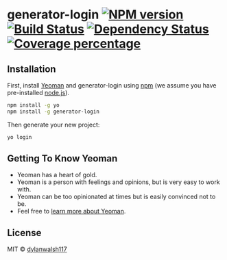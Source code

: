 # generator-login [![NPM version][npm-image]][npm-url] [![Build Status][travis-image]][travis-url] [![Dependency Status][daviddm-image]][daviddm-url] [![Coverage percentage][coveralls-image]][coveralls-url]
> 

## Installation

First, install [Yeoman](http://yeoman.io) and generator-login using [npm](https://www.npmjs.com/) (we assume you have pre-installed [node.js](https://nodejs.org/)).

```bash
npm install -g yo
npm install -g generator-login
```

Then generate your new project:

```bash
yo login
```

## Getting To Know Yeoman

 * Yeoman has a heart of gold.
 * Yeoman is a person with feelings and opinions, but is very easy to work with.
 * Yeoman can be too opinionated at times but is easily convinced not to be.
 * Feel free to [learn more about Yeoman](http://yeoman.io/).

## License

MIT © [dylanwalsh117]()


[npm-image]: https://badge.fury.io/js/generator-login.svg
[npm-url]: https://npmjs.org/package/generator-login
[travis-image]: https://travis-ci.com/dylanwalsh117/generator-login.svg?branch=master
[travis-url]: https://travis-ci.com/dylanwalsh117/generator-login
[daviddm-image]: https://david-dm.org/dylanwalsh117/generator-login.svg?theme=shields.io
[daviddm-url]: https://david-dm.org/dylanwalsh117/generator-login
[coveralls-image]: https://coveralls.io/repos/dylanwalsh117/generator-login/badge.svg
[coveralls-url]: https://coveralls.io/r/dylanwalsh117/generator-login
